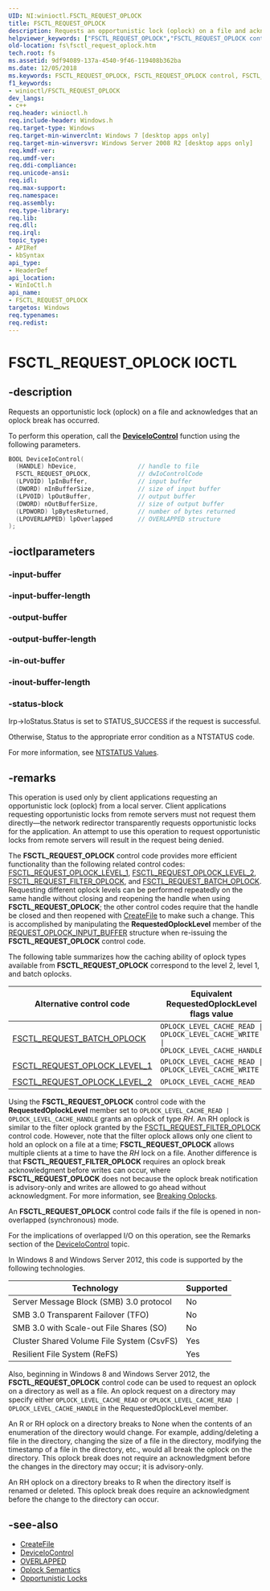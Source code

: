 ```yaml
---
UID: NI:winioctl.FSCTL_REQUEST_OPLOCK
title: FSCTL_REQUEST_OPLOCK
description: Requests an opportunistic lock (oplock) on a file and acknowledges that an oplock break has occurred.
helpviewer_keywords: ["FSCTL_REQUEST_OPLOCK","FSCTL_REQUEST_OPLOCK control","FSCTL_REQUEST_OPLOCK control code [Files]","fs.fsctl_request_oplock","winioctl/FSCTL_REQUEST_OPLOCK"]
old-location: fs\fsctl_request_oplock.htm
tech.root: fs
ms.assetid: 9df94089-137a-4540-9f46-119408b362ba
ms.date: 12/05/2018
ms.keywords: FSCTL_REQUEST_OPLOCK, FSCTL_REQUEST_OPLOCK control, FSCTL_REQUEST_OPLOCK control code [Files], fs.fsctl_request_oplock, winioctl/FSCTL_REQUEST_OPLOCK
f1_keywords:
- winioctl/FSCTL_REQUEST_OPLOCK
dev_langs:
- c++
req.header: winioctl.h
req.include-header: Windows.h
req.target-type: Windows
req.target-min-winverclnt: Windows 7 [desktop apps only]
req.target-min-winversvr: Windows Server 2008 R2 [desktop apps only]
req.kmdf-ver: 
req.umdf-ver: 
req.ddi-compliance: 
req.unicode-ansi: 
req.idl: 
req.max-support: 
req.namespace: 
req.assembly: 
req.type-library: 
req.lib: 
req.dll: 
req.irql: 
topic_type:
- APIRef
- kbSyntax
api_type:
- HeaderDef
api_location:
- WinIoCtl.h
api_name:
- FSCTL_REQUEST_OPLOCK
targetos: Windows
req.typenames: 
req.redist: 
---
```


# FSCTL_REQUEST_OPLOCK IOCTL

## -description

Requests an opportunistic lock (oplock) on a file and acknowledges that an oplock break has occurred.

To perform this operation, call the [**DeviceIoControl**](../ioapiset/nf-ioapiset-deviceiocontrol.md) function using the following parameters.

```cpp
BOOL DeviceIoControl(
  (HANDLE) hDevice,                 // handle to file
  FSCTL_REQUEST_OPLOCK,             // dwIoControlCode
  (LPVOID) lpInBuffer,              // input buffer
  (DWORD) nInBufferSize,            // size of input buffer
  (LPVOID) lpOutBuffer,             // output buffer
  (DWORD) nOutBufferSize,           // size of output buffer
  (LPDWORD) lpBytesReturned,        // number of bytes returned
  (LPOVERLAPPED) lpOverlapped       // OVERLAPPED structure
);
```


## -ioctlparameters

### -input-buffer


### -input-buffer-length


### -output-buffer


### -output-buffer-length


### -in-out-buffer


### -inout-buffer-length


### -status-block

Irp->IoStatus.Status is set to STATUS_SUCCESS if the request is successful.

Otherwise, Status to the appropriate error condition as a NTSTATUS code. 

For more information, see [NTSTATUS Values](https://docs.microsoft.com/windows-hardware/drivers/kernel/ntstatus-values).


## -remarks

This operation is used only by client applications requesting an opportunistic lock (oplock) from a local server. Client applications requesting opportunistic locks from remote servers must not request them directly—the network redirector transparently requests opportunistic locks for the application. An attempt to use this operation to request opportunistic locks from remote servers will result in the request being denied.

The **FSCTL_REQUEST_OPLOCK** control code provides more efficient functionality than the following related control codes: [FSCTL_REQUEST_OPLOCK_LEVEL_1](ni-winioctl-fsctl_request_oplock_level_1.md), [FSCTL_REQUEST_OPLOCK_LEVEL_2](ni-winioctl-fsctl_request_oplock_level_2.md), [FSCTL_REQUEST_FILTER_OPLOCK](ni-winioctl-fsctl_request_filter_oplock.md), and [FSCTL_REQUEST_BATCH_OPLOCK](ni-winioctl-fsctl_request_batch_oplock.md). Requesting different oplock levels can be performed repeatedly on the same handle without closing and reopening the handle when using **FSCTL_REQUEST_OPLOCK**; the other control codes require that the handle be closed and then reopened with [CreateFile](../fileapi/nf-fileapi-createfilea.md) to make such a change. This is accomplished by manipulating the **RequestedOplockLevel** member of the [REQUEST_OPLOCK_INPUT_BUFFER](ns-winioctl-request_oplock_input_buffer.md) structure when re-issuing the **FSCTL_REQUEST_OPLOCK** control code.

The following table summarizes how the caching ability of oplock types available from **FSCTL_REQUEST_OPLOCK** correspond to the level 2, level 1, and batch oplocks.

Alternative control code | Equivalent **RequestedOplockLevel** flags value | Oplock type
-------------------------|-------------------------------------------------|------------
[FSCTL_REQUEST_BATCH_OPLOCK](ni-winioctl-fsctl_request_batch_oplock.md) | `OPLOCK_LEVEL_CACHE_READ \| OPLOCK_LEVEL_CACHE_WRITE \| OPLOCK_LEVEL_CACHE_HANDLE` | RWH
[FSCTL_REQUEST_OPLOCK_LEVEL_1](ni-winioctl-fsctl_request_oplock_level_1.md) | `OPLOCK_LEVEL_CACHE_READ \| OPLOCK_LEVEL_CACHE_WRITE` | RW
[FSCTL_REQUEST_OPLOCK_LEVEL_2](ni-winioctl-fsctl_request_oplock_level_2.md) | `OPLOCK_LEVEL_CACHE_READ` | R

 

Using the **FSCTL_REQUEST_OPLOCK** control code with the **RequestedOplockLevel** member set to `OPLOCK_LEVEL_CACHE_READ | OPLOCK_LEVEL_CACHE_HANDLE` grants an oplock of type *RH*. An RH oplock is similar to the filter oplock granted by the [FSCTL_REQUEST_FILTER_OPLOCK](ni-winioctl-fsctl_request_filter_oplock.md) control code. However, note that the filter oplock allows only one client to hold an oplock on a file at a time; **FSCTL_REQUEST_OPLOCK** allows multiple clients at a time to have the *RH* lock on a file. Another difference is that **FSCTL_REQUEST_FILTER_OPLOCK** requires an oplock break acknowledgment before writes can occur, where **FSCTL_REQUEST_OPLOCK** does not because the oplock break notification is advisory-only and writes are allowed to go ahead without acknowledgment. For more information, see [Breaking Oplocks](https://docs.microsoft.com/windows-hardware/drivers/ifs/breaking-oplocks).

An **FSCTL_REQUEST_OPLOCK** control code fails if the file is opened in non-overlapped (synchronous) mode.

For the implications of overlapped I/O on this operation, see the Remarks section of the [DeviceIoControl](../ioapiset/nf-ioapiset-deviceiocontrol.md) topic.

In Windows 8 and Windows Server 2012, this code is supported by the following technologies.

Technology | Supported
-----------|----------
Server Message Block (SMB) 3.0 protocol | No
SMB 3.0 Transparent Failover (TFO) | No
SMB 3.0 with Scale-out File Shares (SO) | No
Cluster Shared Volume File System (CsvFS) | Yes
Resilient File System (ReFS) | Yes

 

Also, beginning in Windows 8 and Windows Server 2012, the **FSCTL_REQUEST_OPLOCK** control code can be used to request an oplock on a directory as well as a file. An oplock request on a directory may specify either `OPLOCK_LEVEL_CACHE_READ` or `OPLOCK_LEVEL_CACHE_READ | OPLOCK_LEVEL_CACHE_HANDLE` in the RequestedOplockLevel member.

An R or RH oplock on a directory breaks to None when the contents of an enumeration of the directory would change. For example, adding/deleting a file in the directory, changing the size of a file in the directory, modifying the timestamp of a file in the directory, etc., would all break the oplock on the directory. This oplock break does not require an acknowledgment before the changes in the directory may occur; it is advisory-only.

An RH oplock on a directory breaks to R when the directory itself is renamed or deleted. This oplock break does require an acknowledgment before the change to the directory can occur.

## -see-also

* [CreateFile](../fileapi/nf-fileapi-createfilea.md)
* [DeviceIoControl](../ioapiset/nf-ioapiset-deviceiocontrol.md)
* [OVERLAPPED](../minwinbase/ns-minwinbase-overlapped.md)
* [Oplock Semantics](https://docs.microsoft.com/windows-hardware/drivers/ifs/oplock-semantics)
* [Opportunistic Locks](https://docs.microsoft.com/windows/desktop/FileIO/opportunistic-locks)

